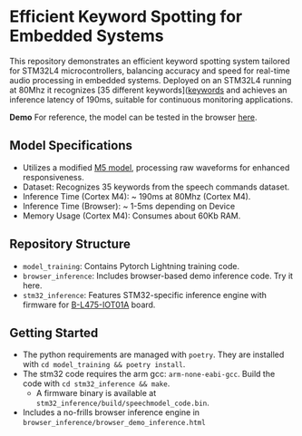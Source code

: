 # Efficient Keyword Spotting for Embedded Systems

This repository demonstrates an efficient keyword spotting system tailored for STM32L4 microcontrollers, 
balancing accuracy and speed for real-time audio processing in embedded systems. 
Deployed on an STM32L4 running at 80Mhz it recognizes [35 different keywords]([keywords](model_training/dataset.py) and achieves an inference latency of 190ms, 
suitable for continuous monitoring applications.

**Demo** For reference, the model can be tested in the browser [here](https://www.nikbamert.com/browser_demo_inference.html).

## Model Specifications
- Utilizes a modified [M5 model](https://arxiv.org/abs/1610.00087), processing raw waveforms for enhanced responsiveness.
- Dataset: Recognizes 35 keywords from the speech commands dataset.
- Inference Time (Cortex M4): ~ 190ms at 80Mhz (Cortex M4).
- Inference Time (Browser):  ~ 1-5ms depending on Device
- Memory Usage (Cortex M4): Consumes about 60Kb RAM.

## Repository Structure
- `model_training`: Contains Pytorch Lightning training code.
- `browser_inference`: Includes browser-based demo inference code. Try it here.
- `stm32_inference`: Features STM32-specific inference engine with firmware for [B-L475-IOT01A](https://www.st.com/en/evaluation-tools/b-l475e-iot01a.html) board.

## Getting Started
- The python requirements are managed with `poetry`. They are installed with `cd model_training && poetry install`.
- The stm32 code requires the arm gcc: `arm-none-eabi-gcc`. Build the code with `cd stm32_inference && make`.
    - A firmware binary is available at `stm32_inference/build/speechmodel_code.bin`.
- Includes a no-frills browser inference engine in `browser_inference/browser_demo_inference.html` 


